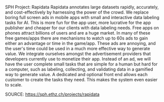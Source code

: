 SPH Project: Rapidata
Rapidata annotates large datasets rapidly, accurately, and cost-effectively by harnessing the power of the crowd. We replace boring full screen ads in mobile apps with small and interactive data labeling tasks for AI. This is more fun for the app user, more lucrative for the app publisher and cheaper for our clients with data labeling needs. Free apps on phones attract billions of users and are a huge market. In many of these free games/apps there are mechanisms to watch up to 60s ads to gain either an advantage or time in the game/app. These ads are annoying, and the user's time could be used in a much more effective way to generate value. We integrate ourselves amongst the advertisement providers that developers currently use to monetize their app. Instead of an ad, we will have the user complete small tasks that are simple for a human but hard for a computer, such as labeling, collecting, and validating data in a gamified way to generate value. A dedicated and optional front end allows each customer to create the tasks they need. This makes the system even easier to scale.


SOURCE: https://sph.ethz.ch/projects/rapidata